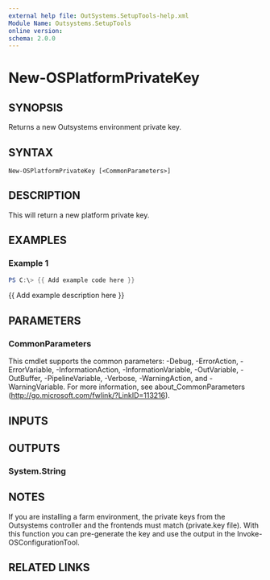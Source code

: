 ```yaml
---
external help file: OutSystems.SetupTools-help.xml
Module Name: Outsystems.SetupTools
online version:
schema: 2.0.0
---
```


# New-OSPlatformPrivateKey

## SYNOPSIS
Returns a new Outsystems environment private key.

## SYNTAX

```
New-OSPlatformPrivateKey [<CommonParameters>]
```

## DESCRIPTION
This will return a new platform private key.

## EXAMPLES

### Example 1
```powershell
PS C:\> {{ Add example code here }}
```

{{ Add example description here }}

## PARAMETERS

### CommonParameters
This cmdlet supports the common parameters: -Debug, -ErrorAction, -ErrorVariable, -InformationAction, -InformationVariable, -OutVariable, -OutBuffer, -PipelineVariable, -Verbose, -WarningAction, and -WarningVariable. For more information, see about_CommonParameters (http://go.microsoft.com/fwlink/?LinkID=113216).

## INPUTS

## OUTPUTS

### System.String

## NOTES
If you are installing a farm environment, the private keys from the Outsystems controller and the frontends must match (private.key file).
With this function you can pre-generate the key and use the output in the Invoke-OSConfigurationTool.

## RELATED LINKS
